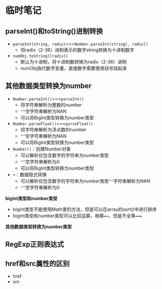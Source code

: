 # 临时笔记
## parseInt()和toString()进制转换
- `parseInt(string, radix)`===`Number.parseInt(string[, radix])`
	- 将radix（2-36）进制表示的数字string转换为十进制数字
- `numObj.toString([radix])`
	- 默认为十进制，将十进制数转换为radix（2-36）进制
	- numObj指代数字变量，直接数字需要使用括号括起来

## 其他数据类型转换为number
- `Number.parseInt()`===`parseInt()`
	- 将字符串解析为整数的number
	- `""`空字符串解析为NAN
	- 可以将BigInt类型转换为number类型
- `Number.parseFloat()`===`parseFloat()`
	- 将字符串解析为浮点数的number
	- `""`空字符串解析为NAN
	- 可以将BigInt类型转换为number类型
- `Number()`：创建Number对象
	- 可以解析仅包含数字的字符串为number类型
	- `""`空字符串解析为0
	- 可以将BigInt类型转换为number类型
- `+`：数据隐式转换
	- 可以解析仅包含数字的字符串为number类型`""`字符串解析为NAN
	- `""`空字符串解析为0

**bigint类型和number类型**
- bigint类型不能使用Math里的方法，但是可以在array的sort()中进行排序
- bigint类型和number类型可以比较运算，相等`==`，但是不全等`===`

**其他数据类型转换为number类型**

## RegExp正则表达式

## href和src属性的区别
- href
- src

